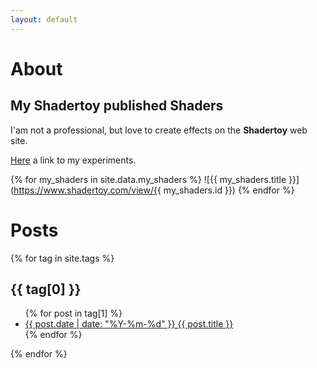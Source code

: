 ```yaml
---
layout: default
---
```

# About
## My Shadertoy published Shaders

I'am not a professional, but love to create effects on the **Shadertoy** web site.

[Here](https://www.shadertoy.com/user/sylvain69780) a link to my experiments.

{% for my_shaders in site.data.my_shaders %}
  ![{{ my_shaders.title }}](https://www.shadertoy.com/view/{{ my_shaders.id }})
{% endfor %}

# Posts 

{% for tag in site.tags %}
  <h2>{{ tag[0] }}</h2>
  <ul>
    {% for post in tag[1] %}
      <li><a href="{{ post.url }}">{{ post.date | date: "%Y-%m-%d" }} {{ post.title }}</a></li>
    {% endfor %}
  </ul>
{% endfor %}
